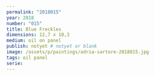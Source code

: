 ```yaml
---
permalink: "2018015"
year: 2018
number: "015"
title: Blue Freckles
dimensions: 12,7 x 10,3
medium: oil on panel
publish: notyet # notyet or blank
image: /assets/p/paintings/adria-sartore-2018015.jpg
tags: oil panel
serie:
---
```

